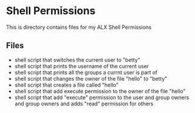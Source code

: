 # Shell Permissions

This is directory contains files for my ALX Shell Permissions

## Files

* shell script that switches the current user to "betty"
* shell script that prints the username of the current user
* shell script that prints all the groups a currnt user is part of
* shell script that changes the owner of the file "hello" to "betty"
* shell script that creates a file called "hello"
* shell script that add execute permission to the owner of the file "hello"
* shell script that add "execute" permission to the user and group owners and group owners and adds "read" permission for others
 
